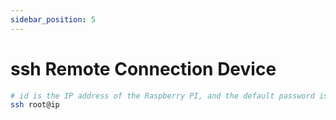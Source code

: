 ```yaml
---
sidebar_position: 5
---
```


# ssh Remote Connection Device

  ```bash
  # id is the IP address of the Raspberry PI, and the default password is raspberry.
  ssh root@ip
  ```